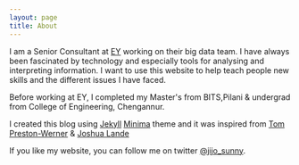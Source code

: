 ```yaml
---
layout: page
title: About
---
```


I am a Senior Consultant at [EY](http://ey.com) working on
their big data team. I have always been fascinated by technology
and especially tools for analysing and interpreting information.
I want to use this website to help teach people new skills and the
different issues I have faced.

Before working at EY, I completed my Master's from BITS,Pilani & undergrad
from College of Engineering, Chengannur.

I created this blog using [Jekyll](http://github.com/mojombo/jekyll) [Minima](https://jekyll.github.io/minima/) theme and it was inspired from [Tom Preston-Werner](http://github.com/mojombo/jekyll) & [Joshua Lande](https://github.com/joshualande/joshualande.github.io/)

If you like my website, you can follow me on twitter [@jijo_sunny](https://twitter.com/jijo_sunny).
